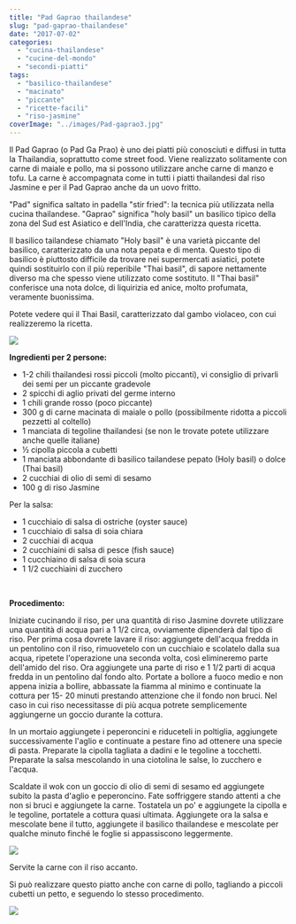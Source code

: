 ```yaml
---
title: "Pad Gaprao thailandese"
slug: "pad-gaprao-thailandese"
date: "2017-07-02"
categories: 
  - "cucina-thailandese"
  - "cucine-del-mondo"
  - "secondi-piatti"
tags: 
  - "basilico-thailandese"
  - "macinato"
  - "piccante"
  - "ricette-facili"
  - "riso-jasmine"
coverImage: "../images/Pad-gaprao3.jpg"
---
```


Il Pad Gaprao (o Pad Ga Prao) è uno dei piatti più conosciuti e diffusi in tutta la Thailandia, soprattutto come street food. Viene realizzato solitamente con carne di maiale e pollo, ma si possono utilizzare anche carne di manzo e tofu. La carne è accompagnata come in tutti i piatti thailandesi dal riso Jasmine e per il Pad Gaprao anche da un uovo fritto.

"Pad" significa saltato in padella "stir fried": la tecnica più utilizzata nella cucina thailandese. "Gaprao" significa "holy basil" un basilico tipico della zona del Sud est Asiatico e dell'India, che caratterizza questa ricetta.

Il basilico tailandese chiamato "Holy basil" è una varietà piccante del basilico, caratterizzato da una nota pepata e di menta. Questo tipo di basilico è piuttosto difficile da trovare nei supermercati asiatici, potete quindi sostituirlo con il più reperibile "Thai basil", di sapore nettamente diverso ma che spesso viene utilizzato come sostituto. Il "Thai basil" conferisce una nota dolce, di liquirizia ed anice, molto profumata, veramente buonissima.

Potete vedere qui il Thai Basil, caratterizzato dal gambo violaceo, con cui realizzeremo la ricetta.

![](https://cucinadalnord.it/wp-content/uploads/2017/07/Thai-Basil.jpg)

**Ingredienti per 2 persone:**

- 1-2 chili thailandesi rossi piccoli (molto piccanti), vi consiglio di privarli dei semi per un piccante gradevole
- 2 spicchi di aglio privati del germe interno
- 1 chili grande rosso (poco piccante)
- 300 g di carne macinata di maiale o pollo (possibilmente ridotta a piccoli pezzetti al coltello)
- 1 manciata di tegoline thailandesi (se non le trovate potete utilizzare anche quelle italiane)
- ½ cipolla piccola a cubetti
- 1 manciata abbondante di basilico tailandese pepato (Holy basil) o dolce (Thai basil)
- 2 cucchiai di olio di semi di sesamo
- 100 g di riso Jasmine

Per la salsa:

- 1 cucchiaio di salsa di ostriche (oyster sauce)
- 1 cucchiaio di salsa di soia chiara
- 2 cucchiai di acqua
- 2 cucchiaini di salsa di pesce (fish sauce)
- 1 cucchiaino di salsa di soia scura
- 1 1/2 cucchiaini di zucchero

 

**Procedimento:**

Iniziate cucinando il riso, per una quantità di riso Jasmine dovrete utilizzare una quantità di acqua pari a 1 1/2 circa, ovviamente dipenderà dal tipo di riso. Per prima cosa dovrete lavare il riso: aggiungete dell'acqua fredda in un pentolino con il riso, rimuovetelo con un cucchiaio e scolatelo dalla sua acqua, ripetete l'operazione una seconda volta, così elimineremo parte dell'amido del riso. Ora aggiungete una parte di riso e 1 1/2 parti di acqua fredda in un pentolino dal fondo alto. Portate a bollore a fuoco medio e non appena inizia a bollire, abbassate la fiamma al minimo e continuate la cottura per 15- 20 minuti prestando attenzione che il fondo non bruci. Nel caso in cui riso necessitasse di più acqua potrete semplicemente  aggiungerne un goccio durante la cottura.

In un mortaio aggiungete i peperoncini e riduceteli in poltiglia, aggiungete successivamente l'aglio e continuate a pestare fino ad ottenere una specie di pasta. Preparate la cipolla tagliata a dadini e le tegoline a tocchetti. Preparate la salsa mescolando in una ciotolina le salse, lo zucchero e l'acqua.

Scaldate il wok con un goccio di olio di semi di sesamo ed aggiungete subito la pasta d'aglio e peperoncino. Fate soffriggere stando attenti a che non si bruci e aggiungete la carne. Tostatela un po' e aggiungete la cipolla e le tegoline, portatele a cottura quasi ultimata. Aggiungete ora la salsa e mescolate bene il tutto, aggiungete il basilico thailandese e mescolate per qualche minuto finché le foglie si appassiscono leggermente.

![](https://cucinadalnord.it/wp-content/uploads/2017/07/Pad-gaprao4.jpg)

Servite la carne con il riso accanto.

Si può realizzare questo piatto anche con carne di pollo, tagliando a piccoli cubetti un petto, e seguendo lo stesso procedimento.

![](https://cucinadalnord.it/wp-content/uploads/2017/06/Padkaprao1.jpg)

